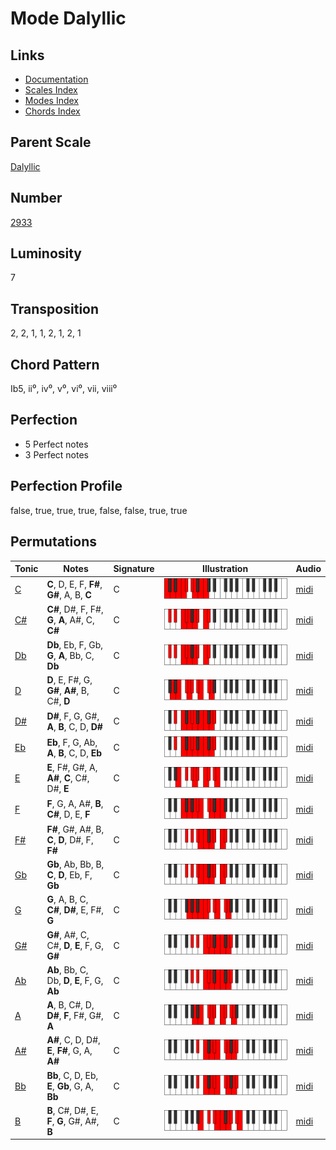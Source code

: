 # Mode Dalyllic

## Links

- [Documentation](README.md)
- [Scales Index](Scales.md)
- [Modes Index](Modes.md)
- [Chords Index](Chords.md)

## Parent Scale

[Dalyllic](ScaleDalyllic.md)

## Number

[2933](https://ianring.com/musictheory/scales/2933)

## Luminosity

7

## Transposition

2, 2, 1, 1, 2, 1, 2, 1

## Chord Pattern

Ib5, ii⁰, iv⁰, v⁰, vi⁰, vii, viii⁰

## Perfection

- 5 Perfect notes
- 3 Perfect notes

## Perfection Profile

false, true, true, true, false, false, true, true

## Permutations

| Tonic | Notes | Signature | Illustration | Audio |
|-------|-------|-----------|--------------|-------|
| [C](ModeCNaturalDalyllic.md) | **C**, D, E, F, **F#**, **G#**, A, B, **C** | C | ![CNaturalDalyllic](ModeCNaturalDalyllic.png) | [midi](https://github.com/edipermadi/music/blob/main/docs/ModeCNaturalDalyllic.mid?raw=true) |
| [C#](ModeCSharpDalyllic.md) | **C#**, D#, F, F#, **G**, **A**, A#, C, **C#** | C | ![CSharpDalyllic](ModeCSharpDalyllic.png) | [midi](https://github.com/edipermadi/music/blob/main/docs/ModeCSharpDalyllic.mid?raw=true) |
| [Db](ModeDFlatDalyllic.md) | **Db**, Eb, F, Gb, **G**, **A**, Bb, C, **Db** | C | ![DFlatDalyllic](ModeDFlatDalyllic.png) | [midi](https://github.com/edipermadi/music/blob/main/docs/ModeDFlatDalyllic.mid?raw=true) |
| [D](ModeDNaturalDalyllic.md) | **D**, E, F#, G, **G#**, **A#**, B, C#, **D** | C | ![DNaturalDalyllic](ModeDNaturalDalyllic.png) | [midi](https://github.com/edipermadi/music/blob/main/docs/ModeDNaturalDalyllic.mid?raw=true) |
| [D#](ModeDSharpDalyllic.md) | **D#**, F, G, G#, **A**, **B**, C, D, **D#** | C | ![DSharpDalyllic](ModeDSharpDalyllic.png) | [midi](https://github.com/edipermadi/music/blob/main/docs/ModeDSharpDalyllic.mid?raw=true) |
| [Eb](ModeEFlatDalyllic.md) | **Eb**, F, G, Ab, **A**, **B**, C, D, **Eb** | C | ![EFlatDalyllic](ModeEFlatDalyllic.png) | [midi](https://github.com/edipermadi/music/blob/main/docs/ModeEFlatDalyllic.mid?raw=true) |
| [E](ModeENaturalDalyllic.md) | **E**, F#, G#, A, **A#**, **C**, C#, D#, **E** | C | ![ENaturalDalyllic](ModeENaturalDalyllic.png) | [midi](https://github.com/edipermadi/music/blob/main/docs/ModeENaturalDalyllic.mid?raw=true) |
| [F](ModeFNaturalDalyllic.md) | **F**, G, A, A#, **B**, **C#**, D, E, **F** | C | ![FNaturalDalyllic](ModeFNaturalDalyllic.png) | [midi](https://github.com/edipermadi/music/blob/main/docs/ModeFNaturalDalyllic.mid?raw=true) |
| [F#](ModeFSharpDalyllic.md) | **F#**, G#, A#, B, **C**, **D**, D#, F, **F#** | C | ![FSharpDalyllic](ModeFSharpDalyllic.png) | [midi](https://github.com/edipermadi/music/blob/main/docs/ModeFSharpDalyllic.mid?raw=true) |
| [Gb](ModeGFlatDalyllic.md) | **Gb**, Ab, Bb, B, **C**, **D**, Eb, F, **Gb** | C | ![GFlatDalyllic](ModeGFlatDalyllic.png) | [midi](https://github.com/edipermadi/music/blob/main/docs/ModeGFlatDalyllic.mid?raw=true) |
| [G](ModeGNaturalDalyllic.md) | **G**, A, B, C, **C#**, **D#**, E, F#, **G** | C | ![GNaturalDalyllic](ModeGNaturalDalyllic.png) | [midi](https://github.com/edipermadi/music/blob/main/docs/ModeGNaturalDalyllic.mid?raw=true) |
| [G#](ModeGSharpDalyllic.md) | **G#**, A#, C, C#, **D**, **E**, F, G, **G#** | C | ![GSharpDalyllic](ModeGSharpDalyllic.png) | [midi](https://github.com/edipermadi/music/blob/main/docs/ModeGSharpDalyllic.mid?raw=true) |
| [Ab](ModeAFlatDalyllic.md) | **Ab**, Bb, C, Db, **D**, **E**, F, G, **Ab** | C | ![AFlatDalyllic](ModeAFlatDalyllic.png) | [midi](https://github.com/edipermadi/music/blob/main/docs/ModeAFlatDalyllic.mid?raw=true) |
| [A](ModeANaturalDalyllic.md) | **A**, B, C#, D, **D#**, **F**, F#, G#, **A** | C | ![ANaturalDalyllic](ModeANaturalDalyllic.png) | [midi](https://github.com/edipermadi/music/blob/main/docs/ModeANaturalDalyllic.mid?raw=true) |
| [A#](ModeASharpDalyllic.md) | **A#**, C, D, D#, **E**, **F#**, G, A, **A#** | C | ![ASharpDalyllic](ModeASharpDalyllic.png) | [midi](https://github.com/edipermadi/music/blob/main/docs/ModeASharpDalyllic.mid?raw=true) |
| [Bb](ModeBFlatDalyllic.md) | **Bb**, C, D, Eb, **E**, **Gb**, G, A, **Bb** | C | ![BFlatDalyllic](ModeBFlatDalyllic.png) | [midi](https://github.com/edipermadi/music/blob/main/docs/ModeBFlatDalyllic.mid?raw=true) |
| [B](ModeBNaturalDalyllic.md) | **B**, C#, D#, E, **F**, **G**, G#, A#, **B** | C | ![BNaturalDalyllic](ModeBNaturalDalyllic.png) | [midi](https://github.com/edipermadi/music/blob/main/docs/ModeBNaturalDalyllic.mid?raw=true) |
